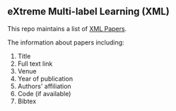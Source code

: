 ## eXtreme Multi-label Learning (XML)

This repo maintains a list of [XML Papers](XML-papers.md).

The information about papers including:
1. Title
2. Full text link
3. Venue
4. Year of publication
5. Authors' affiliation
6. Code (if available)
7. Bibtex
